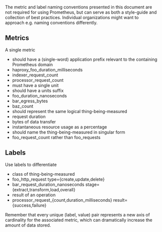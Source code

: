 The metric and label naming conventions presented in this document are not required for using Prometheus, but can serve as both a style-guide and collection of best practices. Individual organizations might want to approach e.g. naming conventions differently.

## Metrics

A single metric

* should have a (single-word) application prefix relevant to the containing Prometheus domain
 * haproxy_foo_duration_milliseconds
 * indexer_request_count
 * processor_request_count
* must have a single unit
* should have a units suffix
 * foo_duration_nanoseconds
 * bar_egress_bytes
 * baz_count
* should represent the same logical thing-being-measured
 * request duration
 * bytes of data transfer
 * instantaneous resource usage as a percentage
* should name the thing-being-measured in singular form
 * foo_request_count rather than foo_requests

## Labels

Use labels to differentiate

* class of thing-being-measured
 * foo_http_request type={create,update,delete}
 * bar_request_duration_nanoseconds stage={extract,transform,load,overall}
* result of an operation
 * processor_request_{count,duration_milliseconds} result={success,failure}

Remember that every unique (label, value) pair represents a new axis of cardinality for 
the associated metric, which can dramatically increase the amount of data stored.